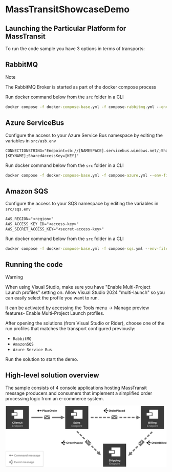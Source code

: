 # MassTransitShowcaseDemo


## Launching the Particular Platform for MassTransit
To run the code sample you have 3 options in terms of transports:

## **RabbitMQ**

>[!NOTE]
The RabbitMQ Broker is started as part of the docker compose process
>

Run docker command below from the `src` folder in a CLI
```cmd
docker compose -f docker-compose-base.yml -f compose-rabbitmq.yml --env-file rabbit.env up -d
```
## **Azure ServiceBus**

Configure the access to your Azure Service Bus namespace by editing the variables in `src/asb.env`  

```env
CONNECTIONSTRING="Endpoint=sb://[NAMESPACE].servicebus.windows.net/;SharedAccessKeyName=[KEYNAME];SharedAccessKey=[KEY]"
```

Run docker command below from the `src` folder in a CLI

```cmd
docker compose -f docker-compose-base.yml -f compose-azure.yml --env-file asb.env up -d
```

## **Amazon SQS**

Configure the access to your SQS namespace by editing the variables in `src/sqs.env`  

```env
AWS_REGION="<region>"
AWS_ACCESS_KEY_ID="<access-key>"
AWS_SECRET_ACCESS_KEY="<secret-access-key>"
```

Run docker command below from the `src` folder in a CLI

```cmd
docker compose -f docker-compose-base.yml -f compose-sqs.yml --env-file sqs.env up -d
```

## Running the code


>[!WARNING]
> When using Visual Studio, make sure you have "Enable Multi-Project Launch profiles" setting on. Allow Visual Studio 2024 "multi-launch" so you can easily select the profile you want to run.
>
> It can be activated by accessing the Tools menu -> Manage preview features- Enable Multi-Project Launch profiles.
>

After opening the solutions (from Visual Studio or Rider), choose one of the run profiles  that matches the transport configured previously:
- `RabbitMQ`
- `AmazonSQS`
- `Azure Service Bus`

Run the solution to start the demo.

## High-level solution overview

The sample consists of 4 console applications hosting MassTransit message producers and consumers that implement a simplified order processing logic from an e-commerce system.


![System Overview](diagram.svg "width=680")

